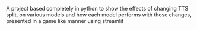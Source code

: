 A project based completely in python to show the effects of changing TTS split, on various models and how each model performs with those changes, presented in a game like manner using streamlit
